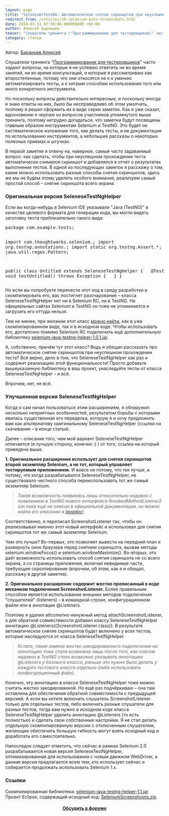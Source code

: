 ```yaml
---
layout: page
title: "Selenium+TestNG: Автоматическое снятие скриншотов при неуспешном прохождении теста"
redirect_from: /articles/10-selenium-auto-screenshots.html
date: 2010-07-11 07:59:00.000000000 +04:00
author: Алексей Баранцев
teaser: "Слушатели тренинга \"Программирование для тестировщиков\" часто задают вопросы, на которые я не успеваю ответить ни во время занятий, ни во время консультаций, и которые я рассматриваю как второстепенные, потому что они относятся не к к умению автоматизировать тесты, а к хитрым способам использования того или иного конкретного инструмента. Но поскольку вопросы действительно интересные, и поскольку иногда я знаю ответы на них, было бы несправедливо об этом умолчать, поэтому я решил оформить их в виде серии заметок. Как я уже сказал, вдохновение я черпаю из вопросов участников упомянутого выше тренинга, поэтому нетрудно догадаться, что заметки будут посвящены главным образом инструментам Selenium и TestNG. Это будет не систематическое изложение того, как делать тесты, и не документация по использованию инструментов, а небольшие рассказы о некоторых полезных приемах и штучках. В первой заметке я отвечу на, наверное, самый часто задаваемый вопрос: как сделать, чтобы при неуспешном прохождении теста автоматически снимался скриншот и добавлялся в отчет о результатах выполнения тестов. В одной из последующих заметок я расскажу о том, какие можно использовать разные способы снятия скриншотов, здесь же мы не будем этому уделять особого внимания, реализуем самый простой способ – снятие скриншота всего экрана."
category: Статьи
---
```

<p>Автор: <a href="http://software-testing.ru/about/authors/9-barancev">Баранцев Алексей</a></p>
<p>Слушатели тренинга "<a href="http://trainings.software-testing.ru/schedule?&amp;task=3&amp;cid=1">Программирование для тестировщиков</a>" часто задают вопросы, на которые я не успеваю ответить ни во время занятий, ни во время консультаций, и которые я рассматриваю как второстепенные, потому что они относятся не к к умению автоматизировать тесты, а к хитрым способам использования того или иного конкретного инструмента.</p>
<p>Но поскольку вопросы действительно интересные, и поскольку иногда я знаю ответы на них, было бы несправедливо об этом умолчать, поэтому я решил оформить их в виде серии заметок. Как я уже сказал, вдохновение я черпаю из вопросов участников упомянутого выше тренинга, поэтому нетрудно догадаться, что заметки будут посвящены главным образом инструментам Selenium и TestNG. Это будет не систематическое изложение того, как делать тесты, и не документация по использованию инструментов, а небольшие рассказы о некоторых полезных приемах и штучках.</p>
<p>В первой заметке я отвечу на, наверное, самый часто задаваемый вопрос: как сделать, чтобы при неуспешном прохождении теста автоматически снимался скриншот и добавлялся в отчет о результатах выполнения тестов. В одной из последующих заметок я расскажу о том, какие можно использовать разные способы снятия скриншотов, здесь же мы не будем этому уделять особого внимания, реализуем самый простой способ – снятие скриншота всего экрана.</p><h3>Оригинальная версия SeleneseTestNgHelper</h3>
<p>Если вы когда-нибудь в Selenium IDE указывали "Java (TestNG)" в качестве целевого формата для генерации кода, вы могли видеть заготовку теста приблизительно такого вида:</p>
<pre xml:lang="java">package com.example.tests;

import com.thoughtworks.selenium.*;
import org.testng.annotations.*;
import static org.testng.Assert.*;
import java.util.regex.Pattern;

public class Untitled extends SeleneseTestNgHelper {
  @Test public void testUntitled() throws Exception {
  }
}</pre>
<p>Но если вы попробуете перенести этот код в среду разработки и скомпилировать его, вас постигнет разочарование – класса SeleneseTestNgHelper нет ни в Selenium RC, ни в TestNG. На официальных сайтах Selenium и TestNG он тоже не упоминается и загрузить его оттуда нельзя.</p>
<p>Тем не менее, при желании этот класс <a href="http://grepcode.com/snapshot/repo1.maven.org/maven2/org.seleniumhq.selenium.client-drivers/selenium-java-testng-helper/1.0.1/" target="_blank">можно найти</a>, как в уже скомпилированном виде, так и в исходном коде. Чтобы использовать его, достаточно помимо Selenium RC подключить ещё дополнительную библиотеку <a href="http://repo1.maven.org/maven2/org/seleniumhq/selenium/client-drivers/selenium-java-testng-helper/1.0.1/selenium-java-testng-helper-1.0.1.jar">selenium-java-testng-helper-1.0.1.jar</a>.</p>
<p>А, собственно, причём тут этот класс? Ведь я обещал рассказать про автоматическое снятие скриншотов при неуспешном прохождении теста? Всё верно, дело в том, что SeleneseTestNgHelper как раз и содержит реализацию этой функциональности! Просто добавьте вышеуказанную библиотеку в ваш проект, унаследуйте тесты от класса SeleneseTestNgHelper – и всё.</p>
<p>Впрочем, нет, не всё.</p>
<h3>Улучшенная версия SeleneseTestNgHelper</h3>
<p>Когда я сам начал пользоваться этим расширением, я обнаружил несколько неприятных особенностей, результатом борьбы с которыми явилась существенная его переделка, которую я и хочу предложить вам как альтернативу оригинальному SeleneseTestNgHelper (ссылки на скачивание – в конце статьи).</p>
<p>Далее – описание того, чем мой вариант SeleneseTestNgHelper отличается (в лучшую сторону, конечно :) ) от того, ссылка на который приведена выше.</p>
<p><strong>1. Оригинальное расширение использует для снятия скриншотов второй экземпляр Selenium, а не тот, который управляет тестируемым приложением.</strong> И вовсе не потому, что так лучше, а потому, что когда разрабатывался SeleneseTestNgHelper, не существовало честного способа переиспользовать тот же самый экземпляр Selenium.</p>
<blockquote>
<p><em>Такая возможность появилась лишь относительно недавно с появлением в TestNG нового интерфейса IInvokedMethodListener2 (он пока ещё не описан в официальной документации, но можно найти его описание в <a href="http://testng.org/javadocs/org/testng/IInvokedMethodListener2.html" target="_blank">javadoc</a>).</em></p>
</blockquote>
<p>Соответственно, я переписал ScreenshotListener так, чтобы он реализовывал именно этот новый интерфейс и использовал для снятия скриншотов тот же самый экземпляр Selenium.</p>
<p>Чем это лучше? Во-первых, это позволяет вывести на передний план и развернуть окно браузера перед снятием скриншота, вызвав методы selenium.windowFocus() и selenium.windowMaximize(). Во-вторых, это даёт возможность использовать способ снятия скриншота не со всего экрана, а со страницы приложения, включая невидимые части, требующие скроллирования (впрочем, об этом, как я и обещал, расскажу в другой заметке).</p>
<p><strong>2. Оригинальное расширение содержит жестко прописанный в коде механизм подключения ScreenshotListener.</strong> Более правильным способом является использование внешних методов подключения "слушателей" (listeners) – в командной строке, конфигурационном файле или в аннотации @Listeners.</p>
<p>Поэтому я удалил абсолютно ненужный метод attachScreenshotListener, а для обратной совместимости добавил классу SeleneseTestNgHelper аннотацию @Listeners({ScreenshotListener.class}). В результате автоматическое снятие скриншотов будет включено у всех тестов, которые наследуются от класса SeleneseTestNgHelper.</p>
<blockquote>
<p><em>Кстати, такая замена жестко закодированного подключения на аннотацию тоже стала возможна лишь после того, как совсем недавно в TestNG стало возможно указывать аннотацию @Listeners у базового класса, раньше это нужно было делать у каждого тестового класса отдельно (либо использовать конфигурационный файл).</em></p>
</blockquote>
<p>Конечно, эту аннотацию в классе SeleneseTestNgHelper тоже можно считать жестко закодированной. Но ещё раз подчёркиваю – она там оставлена для обеспечения обратной совместимости с предыдущей версией. А если вы хотите включать слушатель ScreenshotListener только для отдельных тестов, либо включать разные слушатели для разных тестов, тогда вам нужно в исходном коде класса SeleneseTestNgHelper удалить аннотацию @Listeners (то есть полностью) и сделать свои собственные настройки. Я не стал делать отдельную скомпилированную версию с отключенным слушателем, желающие обеспечить большую гибкость могут взять исходный код и доработать его самостоятельно.</p>
<p>Напоследок следует отметить, что сейчас в рамках Selenium 2.0 разрабатывается новая версия SeleneseTestNgHelper, оптимизированная для использования с новым движком WebDriver, а данная версия предлагается всем тем, кто использует сейчас и собирается продолжать использовать Selenium 1.x.</p>
<h3>Ссылки</h3>
<p>Скомпилированная библиотека: <a href="http://software-testing.ru/files/library/barancev/selenium_screenshoots/selenium-java-testng-helper-1.1.jar">selenium-java-testng-helper-1.1.jar</a><br />Проект Eclipse, содержащий исходный код: <a href="http://software-testing.ru/files/library/barancev/selenium_screenshoots/SeleniumScreenshoots.zip">SeleniumScreenshoots.zip</a></p>
<h4 style="text-align: center;"><a href="http://software-testing.ru/forum/topic/17318/">Обсудить в форуме</a></h4>
